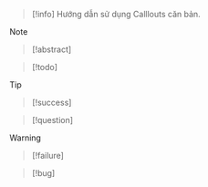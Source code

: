 >[!info] Hướng dẫn sử dụng Calllouts căn bản.

>[!note]

>[!abstract]

>[!todo]
>

>[!tip]

>[!success]
>

>[!question]

>[!warning]

>[!failure]

>[!bug]

